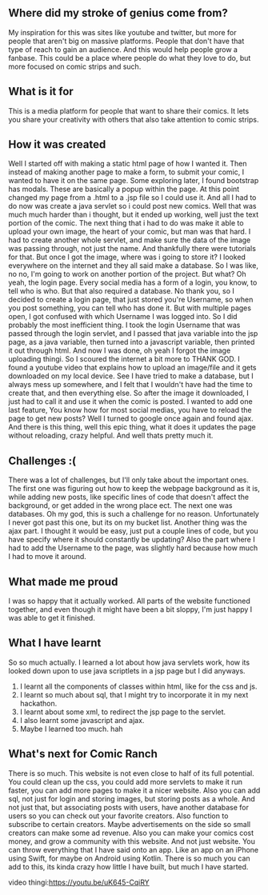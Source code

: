 ## Where did my stroke of genius come from?
My inspiration for this was sites like youtube and twitter, but more for people that aren't big on massive platforms. People that don't have that type of reach to gain an audience. And this would help people grow a fanbase. This could be a place where people do what they love to do, but more focused on comic strips and such.

## What is it for
This is a media platform for people that want to share their comics. It lets you share your creativity with others that also take attention to comic strips.

## How it was created
Well I started off with making a static html page of how I wanted it. Then instead of making another page to make a form, to submit your comic, I wanted to have it on the same page. Some exploring later, I found bootstrap has modals. These are basically a popup within the page. At this point changed my page from a .html to a .jsp file so I could use it. And all I had to do now was create a java servlet so i could post new comics. Well that was much much harder than i thought, but it ended up working, well just the text portion of the comic. The next thing that i had to do was make it able to upload your own image, the heart of your comic, but man was that hard. I had to create another whole servlet, and make sure the data of the image was passing through, not just the name. And thankfully there were tutorials for that. But once I got the image, where was i going to store it? I looked everywhere on the internet and they all said make a database. So I was like, no no, I'm going to work on another portion of the project. But what? Oh yeah, the login page. Every social media has a form of a login, you know, to tell who is who. But that also required a database. No thank you, so I decided to create a login page, that just stored you're Username, so when you post something, you can tell who has done it. But with multiple pages open, I got confused with which Username I was logged into. So I did probably the most inefficient thing. I took the login Username that was passed through the login servlet, and I passed that java variable into the jsp page, as a java variable, then turned into a javascript variable, then printed it out through html. And now I was done, oh yeah I forgot the image uploading thingi. So I scoured the internet a bit more to THANK GOD. I found a youtube video that explains how to upload an image/file and it gets downloaded on my local device. See I have tried to make a database, but I always mess up somewhere, and I felt that I wouldn't have had the time to create that, and then everything else. So after the image it downloaded, I just had to call it and use it when the comic is posted. I wanted to add one last feature, You know how for most social medias, you have to reload the page to get new posts? Well I turned to google once again and found ajax. And there is this thing, well this epic thing, what it does it updates the page without reloading, crazy helpful. And well thats pretty much it.

## Challenges :(
There was a lot of challenges, but I'll only take about the important ones. The first one was figuring out how to keep the webpage background as it is, while adding new posts, like specific lines of code that doesn't affect the background, or get added in the wrong place ect. The next one was databases. Oh my god, this is such a challenge for no reason. Unfortunately I never got past this one, but its on my bucket list. Another thing was the ajax part. I thought it would be easy, just put a couple lines of code, but you have specify where it should constantly be updating? Also the part where I had to add the Username to the page, was slightly hard because how much I had to move it around.

## What made me proud
I was so happy that it actually worked. All parts of the website functioned together, and even though it might have been a bit sloppy, I'm just happy I was able to get it finished.

## What I have learnt
So so much actually. I learned a lot about how java servlets work, how its looked down upon to use java scriptlets in a jsp page but I did anyways. 
1. I learnt all the components of classes within html, like for the css and js. 
2. I learnt so much about sql, that I might try to incorporate it in my next hackathon.
3. I learnt about some xml, to redirect the jsp page to the servlet.
4. I also learnt some javascript and ajax. 
5. Maybe I learned too much. hah

## What's next for Comic Ranch
There is so much. This website is not even close to half of its full potential. You could clean up the css, you could add more servlets to make it run faster, you can add more pages to make it a nicer website. Also you can add sql, not just for login and storing images, but storing posts as a whole. And not just that, but associating posts with users, have another database for users so you can check out your favorite creators. Also function to subscribe to certain creators. Maybe advertisements on the side so small creators can make some ad revenue. Also you can make your comics cost money, and grow a community with this website. And not just website. You can throw everything that I have said onto an app. Like an app on an iPhone using Swift, for maybe on Android using Kotlin. There is so much you can add to this, its kinda crazy how little I have built, but much I have started.

video thingi:https://youtu.be/uK645-CqiRY
